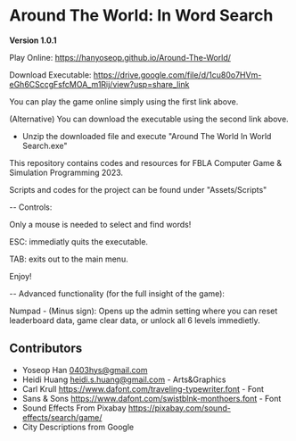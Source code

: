 # Around The World: In Word Search

**Version 1.0.1**

Play Online: https://hanyoseop.github.io/Around-The-World/

Download Executable: https://drive.google.com/file/d/1cu80o7HVm-eGh6CSccgFsfcMOA_m1Rij/view?usp=share_link

You can play the game online simply using the first link above.

(Alternative)
You can download the executable using the second link above.
  - Unzip the downloaded file and execute "Around The World In World Search.exe"



This repository contains codes and resources for FBLA Computer Game & Simulation Programming 2023.

Scripts and codes for the project can be found under "Assets/Scripts"



-- Controls:

Only a mouse is needed to select and find words!

ESC: immediatly quits the executable.

TAB: exits out to the main menu. 

Enjoy!



-- Advanced functionality (for the full insight of the game):

Numpad - (Minus sign): Opens up the admin setting where you can reset leaderboard data, game clear data, or unlock all 6 levels immedietly. 



## Contributors

- Yoseop Han <0403hys@gmail.com>
- Heidi Huang  <heidi.s.huang@gmail.com> - Arts&Graphics
- Carl Krull <https://www.dafont.com/traveling-typewriter.font> - Font
- Sans & Sons <https://www.dafont.com/swistblnk-monthoers.font> - Font
- Sound Effects From Pixabay <https://pixabay.com/sound-effects/search/game/> 
- City Descriptions from Google
